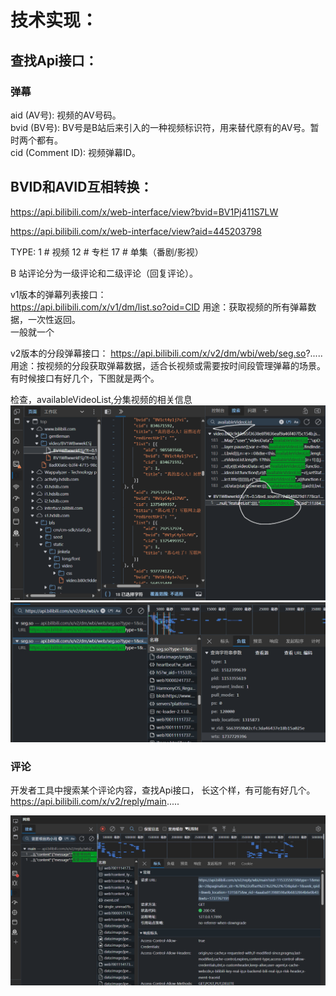 # 技术实现：

## 查找Api接口：

### 弹幕
aid (AV号): 视频的AV号码。  
bvid (BV号): BV号是B站后来引入的一种视频标识符，用来替代原有的AV号。暂时两个都有。  
cid (Comment ID): 视频弹幕ID。 


## BVID和AVID互相转换：  
https://api.bilibili.com/x/web-interface/view?bvid=BV1Pj411S7LW

https://api.bilibili.com/x/web-interface/view?aid=445203798

TYPE:
1    # 视频
12   # 专栏
17   # 单集（番剧/影视）



B 站评论分为一级评论和二级评论（回复评论）。

v1版本的弹幕列表接口：  
https://api.bilibili.com/x/v1/dm/list.so?oid=CID
用途：获取视频的所有弹幕数据，一次性返回。  
一般就一个

v2版本的分段弹幕接口：
https://api.bilibili.com/x/v2/dm/wbi/web/seg.so?.....  
用途：按视频的分段获取弹幕数据，适合长视频或需要按时间段管理弹幕的场景。  
有时候接口有好几个，下图就是两个。


检查，availableVideoList,分集视频的相关信息
![alt text](image-1.png)
![alt text](image-2.png)



### 评论


开发者工具中搜索某个评论内容，查找Api接口，
长这个样，有可能有好几个。  
https://api.bilibili.com/x/v2/reply/main.....

![alt text](image-3.png)
